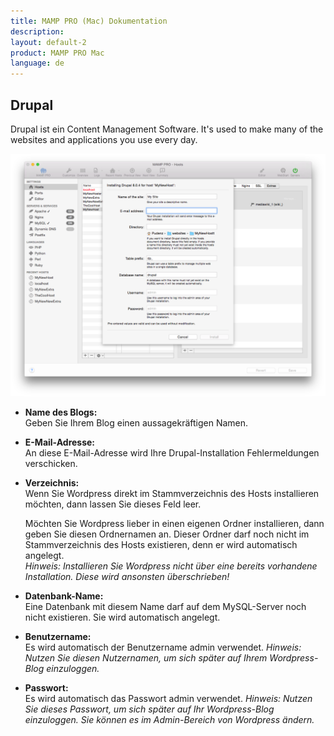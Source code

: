 ```yaml
---
title: MAMP PRO (Mac) Dokumentation
description: 
layout: default-2
product: MAMP PRO Mac
language: de
---
```


## Drupal

Drupal ist ein Content Management Software. It's used to make many of the websites and applications you use every day. 

![MAMP](Drupal.png)

*  **Name des Blogs:**  
   Geben Sie Ihrem Blog einen aussagekräftigen Namen.

*  **E-Mail-Adresse:**  
   An diese E-Mail-Adresse wird Ihre Drupal-Installation Fehlermeldungen verschicken.

*  **Verzeichnis:**  
   Wenn Sie Wordpress direkt im Stammverzeichnis des Hosts installieren möchten, dann lassen Sie dieses Feld leer.

   Möchten Sie Wordpress lieber in einen eigenen Ordner installieren, dann geben Sie diesen Ordnernamen an. Dieser Ordner darf noch nicht im Stammverzeichnis des Hosts existieren, denn er wird automatisch angelegt.  
   *Hinweis: Installieren Sie Wordpress nicht über eine bereits vorhandene Installation. Diese wird ansonsten überschrieben!*  
*  **Datenbank-Name:**  
   Eine Datenbank mit diesem Name darf auf dem MySQL-Server noch nicht existieren. Sie wird automatisch angelegt. 
 
*  **Benutzername:**  
   Es wird automatisch der Benutzername admin verwendet.
   *Hinweis: Nutzen Sie diesen Nutzernamen, um sich später auf Ihrem Wordpress-Blog einzuloggen.*  

*  **Passwort:**  
   Es wird automatisch das Passwort admin verwendet.
   *Hinweis: Nutzen Sie dieses Passwort, um sich später auf Ihr Wordpress-Blog einzuloggen. Sie können es im Admin-Bereich von Wordpress ändern.*


